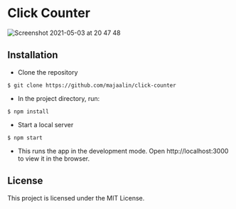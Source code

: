 # Click Counter

![Screenshot 2021-05-03 at 20 47 48](https://user-images.githubusercontent.com/43669026/116919394-80e8c900-ac51-11eb-9843-94eb06c2ed55.png)

## Installation
- Clone the repository
```
$ git clone https://github.com/majaalin/click-counter
```
- In the project directory, run: 
```
$ npm install
```
- Start a local server
```
$ npm start
```
- This runs the app in the development mode. Open http://localhost:3000 to view it in the browser.

## License
This project is licensed under the MIT License.
